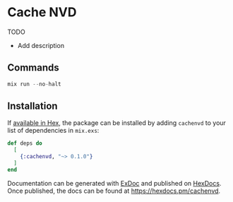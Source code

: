 # Cache NVD

TODO

- Add description

## Commands

```elixir
mix run --no-halt
```

## Installation

If [available in Hex](https://hex.pm/docs/publish), the package can be installed
by adding `cachenvd` to your list of dependencies in `mix.exs`:

```elixir
def deps do
  [
    {:cachenvd, "~> 0.1.0"}
  ]
end
```

Documentation can be generated with [ExDoc](https://github.com/elixir-lang/ex_doc)
and published on [HexDocs](https://hexdocs.pm). Once published, the docs can
be found at <https://hexdocs.pm/cachenvd>.
